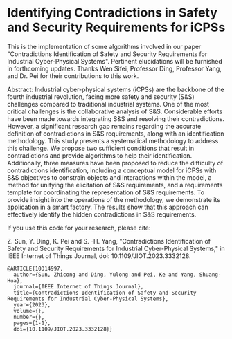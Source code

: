 # Identifying Contradictions in Safety and Security Requirements for iCPSs

This is the implementation of some algorithms involved in our paper "Contradictions Identification of Safety and Security Requirements for Industrial Cyber-Physical Systems".  Pertinent elucidations will be furnished in forthcoming updates. Thanks Wen Sifei, Professor Ding, Professor Yang, and Dr. Pei for their contributions to this work.

Abstract: Industrial cyber-physical systems (iCPSs) are the backbone of the fourth industrial revolution, facing more safety and security (S&S) challenges compared to traditional industrial systems. One of the most critical challenges is the collaborative analysis of S&S. Considerable efforts have been made towards integrating S&S and resolving their contradictions. However, a significant research gap remains regarding the accurate definition of contradictions in S&S requirements, along with an identification methodology. This study presents a systematical methodology to address this challenge. We propose two sufficient conditions that result in contradictions and provide algorithms to help their identification. Additionally, three measures have been proposed to reduce the difficulty of contradictions identification, including a conceptual model for iCPSs with S&S objectives to constrain objects and interactions within the model, a method for unifying the elicitation of S&S requirements, and a requirements template for coordinating the representation of S&S requirements. To provide insight into the operations of the methodology, we demonstrate its application in a smart factory. The results show that this approach can effectively identify the hidden contradictions in S&S requirements.

If you use this code for your research, please cite:

Z. Sun, Y. Ding, K. Pei and S. -H. Yang, "Contradictions Identification of Safety and Security Requirements for Industrial Cyber-Physical Systems," in IEEE Internet of Things Journal, doi: 10.1109/JIOT.2023.3332128.


```
@ARTICLE{10314997,
  author={Sun, Zhicong and Ding, Yulong and Pei, Ke and Yang, Shuang-Hua},
  journal={IEEE Internet of Things Journal}, 
  title={Contradictions Identification of Safety and Security Requirements for Industrial Cyber-Physical Systems}, 
  year={2023},
  volume={},
  number={},
  pages={1-1},
  doi={10.1109/JIOT.2023.3332128}}
```


